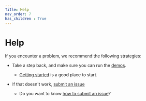 ```yaml
---
Title: Help
nav_order: 7
has_children : True
---
```


# Help

If you encounter a problem, we recommend the following strategies:

- Take a step back, and make sure you can run the [demos](../demos/demos.html).
    - [Getting started](../demos/getting_started/getting_started.html) is a good place to start.

- If that doesn't work, [submit an issue](https://github.com/Campbell-Muscle-Lab/PyMyoVent/)
    - Do you want to know [how to submit an issue](submit_an_issue.html)?
